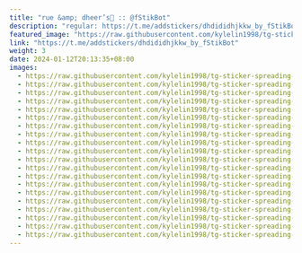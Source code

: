 ```yaml
---
title: "rue &amp; dheer’s🌸 :: @fStikBot"
description: "regular: https://t.me/addstickers/dhdididhjkkw_by_fStikBot"
featured_image: "https://raw.githubusercontent.com/kylelin1998/tg-sticker-spreading-worldwide-images/main/img/77903a07-5dee-4444-8e0d-03d420361e19.jpg"
link: "https://t.me/addstickers/dhdididhjkkw_by_fStikBot"
weight: 3
date: 2024-01-12T20:13:35+08:00
images:
  - https://raw.githubusercontent.com/kylelin1998/tg-sticker-spreading-worldwide-images/main/img/77903a07-5dee-4444-8e0d-03d420361e19.jpg
  - https://raw.githubusercontent.com/kylelin1998/tg-sticker-spreading-worldwide-images/main/img/39e3d281-5a64-4fe1-9693-df256b8a9d2a.jpg
  - https://raw.githubusercontent.com/kylelin1998/tg-sticker-spreading-worldwide-images/main/img/770c5820-6851-424e-90ab-73fd1765dafa.jpg
  - https://raw.githubusercontent.com/kylelin1998/tg-sticker-spreading-worldwide-images/main/img/eeda6e75-78da-4d60-9952-913df94e72f5.jpg
  - https://raw.githubusercontent.com/kylelin1998/tg-sticker-spreading-worldwide-images/main/img/6fb201d7-1a3b-46de-bc35-4673dd4cc6d0.jpg
  - https://raw.githubusercontent.com/kylelin1998/tg-sticker-spreading-worldwide-images/main/img/ae08e1fc-39ba-45b7-901b-538288e9e211.jpg
  - https://raw.githubusercontent.com/kylelin1998/tg-sticker-spreading-worldwide-images/main/img/86b33a61-5100-4118-a09c-887ceca06ebb.jpg
  - https://raw.githubusercontent.com/kylelin1998/tg-sticker-spreading-worldwide-images/main/img/0f72e8a6-4c3c-4159-bd80-1c4f97791e7b.jpg
  - https://raw.githubusercontent.com/kylelin1998/tg-sticker-spreading-worldwide-images/main/img/ce711f72-c96a-4236-b99d-124f532c66c2.jpg
  - https://raw.githubusercontent.com/kylelin1998/tg-sticker-spreading-worldwide-images/main/img/de380bc1-a24a-4716-98d3-35b335d926b0.jpg
  - https://raw.githubusercontent.com/kylelin1998/tg-sticker-spreading-worldwide-images/main/img/a21a123d-e6fd-44f7-8f0b-8b3dfddc4930.jpg
  - https://raw.githubusercontent.com/kylelin1998/tg-sticker-spreading-worldwide-images/main/img/366f85f7-349c-4dd1-8653-e3f81079f8ab.jpg
  - https://raw.githubusercontent.com/kylelin1998/tg-sticker-spreading-worldwide-images/main/img/8775e86e-e0c5-49de-af7c-9192c09cc6dd.jpg
  - https://raw.githubusercontent.com/kylelin1998/tg-sticker-spreading-worldwide-images/main/img/c44d3ed3-6f9c-41c6-9bbc-5c3d57e4a4cb.jpg
  - https://raw.githubusercontent.com/kylelin1998/tg-sticker-spreading-worldwide-images/main/img/8546bbec-f8f5-4d6d-8106-15e1053295ce.jpg
  - https://raw.githubusercontent.com/kylelin1998/tg-sticker-spreading-worldwide-images/main/img/e31216b8-57e1-467b-9131-beaea89a263d.jpg
  - https://raw.githubusercontent.com/kylelin1998/tg-sticker-spreading-worldwide-images/main/img/b01ab94c-207d-4ed5-aa6f-c97d773043fa.jpg
  - https://raw.githubusercontent.com/kylelin1998/tg-sticker-spreading-worldwide-images/main/img/0c126d6c-f31e-4b24-ae85-7f4d6a4e0abe.jpg
  - https://raw.githubusercontent.com/kylelin1998/tg-sticker-spreading-worldwide-images/main/img/e4569feb-638a-4ef3-9cce-6ac35c9f8643.jpg
  - https://raw.githubusercontent.com/kylelin1998/tg-sticker-spreading-worldwide-images/main/img/2b0d946a-c460-4394-8e28-4653d28d2d86.jpg
---
```

